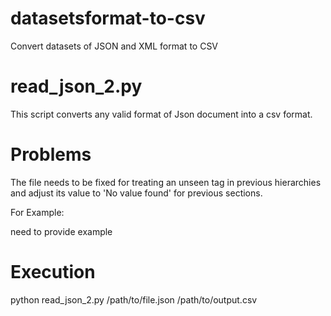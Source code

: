 # datasetsformat-to-csv
Convert datasets of JSON and XML format to CSV

# read_json_2.py
This script converts any valid format of Json document into a csv format.

# Problems
The file needs to be fixed for treating an unseen tag in previous hierarchies and adjust its value to 'No value found' for previous sections. 

For Example:

need to provide example

# Execution
python read_json_2.py /path/to/file.json /path/to/output.csv
